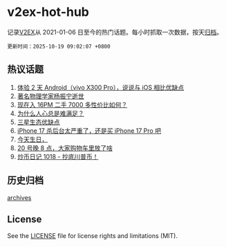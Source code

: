 # v2ex-hot-hub

 记录[V2EX](https://www.v2ex.com/)从 2021-01-06 日至今的热门话题。每小时抓取一次数据，按天[归档](archives)。

`更新时间：2025-10-19 09:02:07 +0800`

## 热议话题

1. [体验 2 天 Android（vivo X300 Pro），说说与 iOS 相比优缺点](https://www.v2ex.com/t/1166566)
1. [著名物理学家杨振宁逝世](https://www.v2ex.com/t/1166595)
1. [现在入 16PM 二手 7000 多性价比如何？](https://www.v2ex.com/t/1166558)
1. [为什么人心总是难满足？](https://www.v2ex.com/t/1166567)
1. [三星生态优缺点](https://www.v2ex.com/t/1166598)
1. [iPhone 17 杀后台太严重了，还是买 iPhone 17 Pro 吧](https://www.v2ex.com/t/1166610)
1. [今天生日，](https://www.v2ex.com/t/1166584)
1. [20 号晚 8 点，大家购物车里放了啥](https://www.v2ex.com/t/1166570)
1. [炒币日记 1018 - 抄底川普币！](https://www.v2ex.com/t/1166631)

## 历史归档

[archives](archives)

## License

See the [LICENSE](LICENSE) file for license rights and limitations (MIT).
